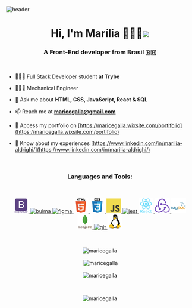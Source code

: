 <img src="https://media-exp3.licdn.com/dms/image/C4D16AQHmlmRyS3Hlmg/profile-displaybackgroundimage-shrink_350_1400/0/1626198333163?e=1631750400&v=beta&t=UyXwdIRKjLoV6qwk21e8TeTIvPi92sYN46et4ktcES0" alt="header">
<h1 align="center">Hi, I'm Marília 🙋🏻‍♀️<img src="https://raw.githubusercontent.com/MartinHeinz/MartinHeinz/master/wave.gif" width="30px"></h1>
<h3 align="center">A Front-End developer from Brasil 🇧🇷</h3>
<br>

- 👩🏻‍🎓 Full Stack Developer student **at Trybe**

- 👩🏻‍🔧 Mechanical Engineer

- 💬 Ask me about **HTML, CSS, JavaScript, React & SQL**

- 📫 Reach me at **maricegalla@gmail.com**

- 📔 Access my portfolio on [https://maricegalla.wixsite.com/portifolio](https://maricegalla.wixsite.com/portifolio)

- 📄 Know about my experiences [https://www.linkedin.com/in/marilia-aldrighi/](https://www.linkedin.com/in/marilia-aldrighi/)

<br>
<h3 align="center">Languages and Tools:</h3>
<br>

<p align="center"> 
<a href="https://getbootstrap.com" target="_blank"> <img src="https://raw.githubusercontent.com/devicons/devicon/master/icons/bootstrap/bootstrap-plain-wordmark.svg" alt="bootstrap" width="40" height="40"/> </a>
<a href="https://bulma.io/" target="_blank"> <img src="https://raw.githubusercontent.com/gilbarbara/logos/804dc257b59e144eaca5bc6ffd16949752c6f789/logos/bulma.svg" alt="bulma" width="40" height="40"/> </a> <a href="https://www.figma.com/" target="_blank"> <img src="https://www.vectorlogo.zone/logos/figma/figma-icon.svg" alt="figma" width="40" height="40"/> </a> <a href="https://www.w3.org/html/" target="_blank"> <img src="https://raw.githubusercontent.com/devicons/devicon/master/icons/html5/html5-original-wordmark.svg" alt="html5" width="40" height="40"/> </a> <a href="https://www.w3schools.com/css/" target="_blank"> <img src="https://raw.githubusercontent.com/devicons/devicon/master/icons/css3/css3-original-wordmark.svg" alt="css3" width="40" height="40"/> </a> <a href="https://developer.mozilla.org/en-US/docs/Web/JavaScript" target="_blank"> <img src="https://raw.githubusercontent.com/devicons/devicon/master/icons/javascript/javascript-original.svg" alt="javascript" width="40" height="40"/> </a> <a href="https://jestjs.io" target="_blank"> <img src="https://www.vectorlogo.zone/logos/jestjsio/jestjsio-icon.svg" alt="jest" width="40" height="40"/> </a> <a href="https://reactjs.org/" target="_blank"> <img src="https://raw.githubusercontent.com/devicons/devicon/master/icons/react/react-original-wordmark.svg" alt="react" width="40" height="40"/> </a> <a href="https://redux.js.org" target="_blank"> <img src="https://raw.githubusercontent.com/devicons/devicon/master/icons/redux/redux-original.svg" alt="redux" width="40" height="40"/> </a> <a href="https://www.mysql.com/" target="_blank"> <img src="https://raw.githubusercontent.com/devicons/devicon/master/icons/mysql/mysql-original-wordmark.svg" alt="mysql" width="40" height="40"/> </a> <a href="https://www.mongodb.com/" target="_blank"> <img src="https://raw.githubusercontent.com/devicons/devicon/master/icons/mongodb/mongodb-original-wordmark.svg" alt="mongodb" width="40" height="40"/> </a> <a href="https://git-scm.com/" target="_blank"> <img src="https://www.vectorlogo.zone/logos/git-scm/git-scm-icon.svg" alt="git" width="40" height="40"/> </a> <a href="https://www.linux.org/" target="_blank"> <img src="https://raw.githubusercontent.com/devicons/devicon/master/icons/linux/linux-original.svg" alt="linux" width="40" height="40"/> </a>  </p>
<br>

<p align="center"><img align="center" src="https://github-readme-stats.vercel.app/api/top-langs?username=maricegalla&theme=blueberry&show_icons=true&locale=en&layout=compact" alt="maricegalla" /></p>

<p align="center">&nbsp;<img align="center" src="https://github-readme-stats.vercel.app/api?username=maricegalla&theme=blueberry&show_icons=true&locale=en" alt="maricegalla" /></p>

<p align="center"><img align="center" src="https://github-readme-streak-stats.herokuapp.com/?user=maricegalla&theme=blueberry" alt="maricegalla" /></p>
<br>
<p align="center"> <img src="https://komarev.com/ghpvc/?username=maricegalla&label=Profile%20views&color=0e75b6&style=flat" alt="maricegalla" /> </p>


